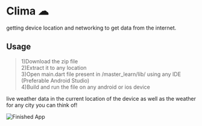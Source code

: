 # Clima ☁
getting device location and networking to get data from the internet.

## Usage

>1)Download the zip file <br>
>2)Extract it to any location <br>
>3)Open main.dart file present in /master_learn/lib/ using any IDE  (Preferable Android Studio) <br>
>4)Build and run the file on any android or ios device



live weather data in the current location of the device as well as the weather for any city you can think of!

![Finished App](https://github.com/harshoswal711/Clima_Flutter/blob/master/images/clima-demo.gif)

